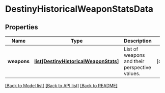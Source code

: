 # DestinyHistoricalWeaponStatsData

## Properties
Name | Type | Description | Notes
------------ | ------------- | ------------- | -------------
**weapons** | [**list[DestinyHistoricalWeaponStats]**](DestinyHistoricalWeaponStats.md) | List of weapons and their perspective values. | [optional] 

[[Back to Model list]](../README.md#documentation-for-models) [[Back to API list]](../README.md#documentation-for-api-endpoints) [[Back to README]](../README.md)


